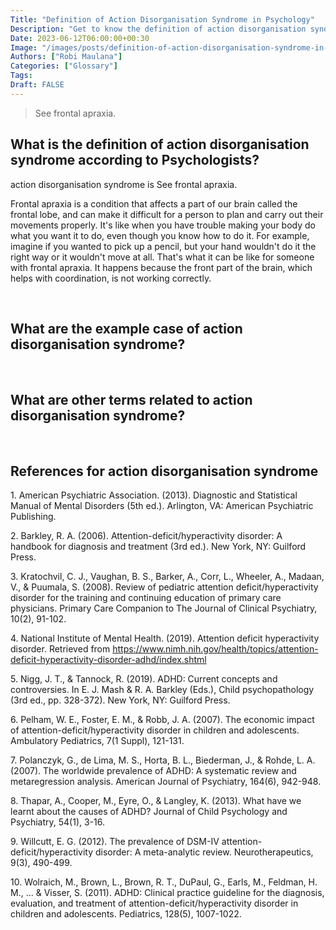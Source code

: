 ```yaml
---
Title: "Definition of Action Disorganisation Syndrome in Psychology"
Description: "Get to know the definition of action disorganisation syndrome according to psychologists."
Date: 2023-06-12T06:00:00+00:30
Image: "/images/posts/definition-of-action-disorganisation-syndrome-in-psychology.jpg"
Authors: ["Robi Maulana"]
Categories: ["Glossary"]
Tags: 
Draft: FALSE
---
```





> See frontal apraxia.

## What is the definition of action disorganisation syndrome according to Psychologists?

action disorganisation syndrome is See frontal apraxia.

Frontal apraxia is a condition that affects a part of our brain called the frontal lobe, and can make it difficult for a person to plan and carry out their movements properly. It's like when you have trouble making your body do what you want it to do, even though you know how to do it. For example, imagine if you wanted to pick up a pencil, but your hand wouldn't do it the right way or it wouldn't move at all. That's what it can be like for someone with frontal apraxia. It happens because the front part of the brain, which helps with coordination, is not working correctly.

 

## What are the example case of action disorganisation syndrome?

 

## What are other terms related to action disorganisation syndrome?

 

## References for action disorganisation syndrome

1\. American Psychiatric Association. (2013). Diagnostic and Statistical Manual of Mental Disorders (5th ed.). Arlington, VA: American Psychiatric Publishing.

2\. Barkley, R. A. (2006). Attention-deficit/hyperactivity disorder: A handbook for diagnosis and treatment (3rd ed.). New York, NY: Guilford Press.

3\. Kratochvil, C. J., Vaughan, B. S., Barker, A., Corr, L., Wheeler, A., Madaan, V., & Puumala, S. (2008). Review of pediatric attention deficit/hyperactivity disorder for the training and continuing education of primary care physicians. Primary Care Companion to The Journal of Clinical Psychiatry, 10(2), 91-102.

4\. National Institute of Mental Health. (2019). Attention deficit hyperactivity disorder. Retrieved from https://www.nimh.nih.gov/health/topics/attention-deficit-hyperactivity-disorder-adhd/index.shtml

5\. Nigg, J. T., & Tannock, R. (2019). ADHD: Current concepts and controversies. In E. J. Mash & R. A. Barkley (Eds.), Child psychopathology (3rd ed., pp. 328-372). New York, NY: Guilford Press.

6\. Pelham, W. E., Foster, E. M., & Robb, J. A. (2007). The economic impact of attention-deficit/hyperactivity disorder in children and adolescents. Ambulatory Pediatrics, 7(1 Suppl), 121-131.

7\. Polanczyk, G., de Lima, M. S., Horta, B. L., Biederman, J., & Rohde, L. A. (2007). The worldwide prevalence of ADHD: A systematic review and metaregression analysis. American Journal of Psychiatry, 164(6), 942-948.

8\. Thapar, A., Cooper, M., Eyre, O., & Langley, K. (2013). What have we learnt about the causes of ADHD? Journal of Child Psychology and Psychiatry, 54(1), 3-16.

9\. Willcutt, E. G. (2012). The prevalence of DSM-IV attention-deficit/hyperactivity disorder: A meta-analytic review. Neurotherapeutics, 9(3), 490-499.

10\. Wolraich, M., Brown, L., Brown, R. T., DuPaul, G., Earls, M., Feldman, H. M., ... & Visser, S. (2011). ADHD: Clinical practice guideline for the diagnosis, evaluation, and treatment of attention-deficit/hyperactivity disorder in children and adolescents. Pediatrics, 128(5), 1007-1022.
